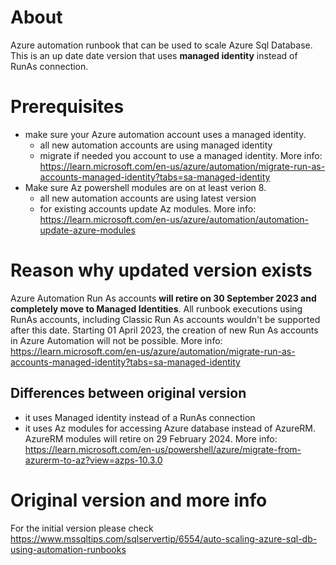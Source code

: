 # About
Azure automation runbook that can be used to scale Azure Sql Database. 
This is an up date date version that uses **managed identity** instead of RunAs connection. 

# Prerequisites
- make sure your Azure automation account uses a managed identity.
  - all new automation accounts are using managed identity
  - migrate if needed you account to use a managed identity. More info: https://learn.microsoft.com/en-us/azure/automation/migrate-run-as-accounts-managed-identity?tabs=sa-managed-identity
- Make sure Az powershell modules are on at least verion 8.
  - all new automation accounts are using latest version
  - for existing accounts update Az modules. More info: https://learn.microsoft.com/en-us/azure/automation/automation-update-azure-modules

# Reason why updated version exists
Azure Automation Run As accounts **will retire on 30 September 2023 and completely move to Managed Identities**. All runbook executions using RunAs accounts, including Classic Run As accounts wouldn't be supported after this date. Starting 01 April 2023, the creation of new Run As accounts in Azure Automation will not be possible.
More info: https://learn.microsoft.com/en-us/azure/automation/migrate-run-as-accounts-managed-identity?tabs=sa-managed-identity
## Differences between original version
- it uses Managed identity instead of a RunAs connection
- it uses Az modules for accessing Azure database instead of AzureRM. AzureRM modules will retire on 29 February 2024. More info: https://learn.microsoft.com/en-us/powershell/azure/migrate-from-azurerm-to-az?view=azps-10.3.0

# Original version and more info
For the initial version please check https://www.mssqltips.com/sqlservertip/6554/auto-scaling-azure-sql-db-using-automation-runbooks


